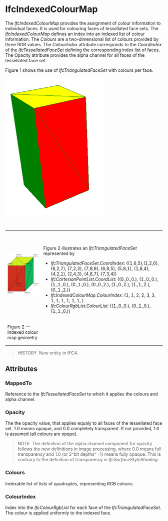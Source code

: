 # IfcIndexedColourMap

The _IfcIndexedColourMap_ provides the assignment of colour information to individual faces. It is used for colouring faces of tessellated face sets. The _IfcIndexedColourMap_ defines an index into an indexed list of colour information. The _Colours_ are a two-dimensional list of colours provided by three RGB values. The _ColourIndex_ attribute corresponds to the _CoordIndex_ of the _IfcTessellatedFaceSet_ defining the corresponding index list of faces. The Opacity attribute provides the alpha channel for all faces of the tessellated face set.

Figure 1 shows the use of _IfcTriangulatedFaceSet_ with colours per face.

!["IfcIndexedColourMap_01"](../../../../figures/ifcindexedcolourmap-fig1.png "Figure 1 &mdash; Indexed colour map")

&nbsp;

<table>
  <tr>
    <td><img src="../../../../figures/ifcindexedcolourmap_example-01.png" alt="IfcIndexedColourMap_example-01"></td>
    <td>
      <p>&nbsp;</p>
      Figure 2 illustrates an <i>IfcTriangulatedFaceSet</i> represented by
      <ul>
        <li class="small"><em>IfcTriangulatedFaceSet.CoordIndex</em>: ((1,6,5),(1,2,6), (6,2,7), (7,2,3), (7,8,6), (6,8,5), (5,8,1), (1,8,4), (4,2,1), (2,4,3), (4,8,7), (7,3,4))</li>
        <li class="small"><em>IfcCartesianPointList.CoordList</em>: ((0.,0.,0.), (1.,0.,0.), (1.,1.,0.), (0.,1.,0.), (0.,0.,2.), (1.,0.,2.), (1.,1.,2.), (0.,1.,2.))</li>
        <li class="small"><em>IfcIndexedColourMap.ColourIndex</em>: (1, 1, 2, 2, 3, 3, 1, 1, 1, 1, 1, 1, )</li>
        <li class="small"><em>IfcColourRgbList.ColourList</em>: ((1.,0.,0.), (0.,1.,0.), (1.,1.,0.))</li>
      </ul>
    </td>
  </tr>
  <tr>
    <td><p class="figure">Figure 2 &mdash; Indexed colour map geometry </p></td>
    <td>&nbsp;</td>
  </tr>
</table>

> HISTORY&nbsp; New entity in IFC4.

## Attributes

### MappedTo
Reference to the _IfcTessellatedFaceSet_ to which it applies the colours and alpha channel.

### Opacity
The the opacity value, that applies equaly to all faces of the tessellated face set. 1.0 means opaque, and 0.0 completely transparent. If not provided, 1.0 is assumed (all colours are opque).

> NOTE&nbsp; The definition of the alpha channel component for opacity follows the new definitions in image processing, where 0.0 means full transparency and 1.0 (or 2^bit depths^ -1) means fully opaque. This is contrary to the definition of transparency in _IfcSurfaceStyleShading_.

### Colours
Indexable list of lists of quadruples, representing RGB colours.

### ColourIndex
Index into the _IfcColourRgbList_ for each face of the _IfcTriangulatedFaceSet_. The colour is applied uniformly to the indexed face.
